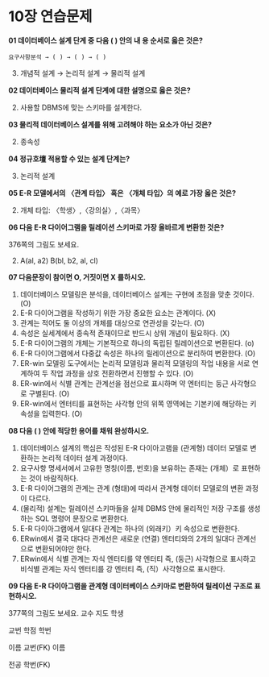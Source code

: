 # 10장 연습문제

**01 데이터베이스 설계 단계 중 다음 ( ) 안의 내 용 순서로 옳은 것은?**

`요구사항분석 → ( ) → ( ) → ( )`


3. 개념적 설계 → 논리적 설계 → 물리적 설계


**02 데이터베이스 물리적 설계 단계에 대한 설명으로 옳은 것은?**


2. 사용할 DBMS에 맞는 스키마를 설계한다.


**03 물리적 데이터베이스 설계를 위해 고려해야 하는 요소가 아닌 것은?**


2. 종속성


**04 정규호壇 적용할 수 있는 설계 단계는?**


3. 논리적 설계


**05 E-R 모델에서의 〈관계 타입〉 혹은 〈개체 타입〉의 예로 가장 옳은 것은?**


2. 개체 타입: 〈학생〉,〈강의실〉,〈과목〉


**06 다음 E-R 다이어그램을 릴레이션 스키마로 가장 올바르게 변환한 것은?**

376쪽의 그림도 보세요.


2. A(al, a2) B(bl, b2, al, cl)


**07 다음문장이 참이면 O, 거짓이면 X 를하시오.**

1. 데이터베이스 모델링은 분석을, 데이터베이스 설계는 구현에 초점을 맞춘 것이다. (O)
2. E-R 다이어그램을 작성하기 위한 가장 중요한 요소는 관계이다. (X)
3. 관계는 적어도 둘 이상의 개체를 대상으로 연관성을 갖는다. (O)
4. 속성은 실세계에서 종속적 존재이므로 반드시 상위 개념이 필요하다. (X)
5. E-R 다이어그램의 개체는 기본적으로 하나의 독립된 릴레이션으로 변환된다. (o)
6. E-R 다이어그램에서 다중값 속성은 하나의 릴레이션으로 분리하여 변환한다. (O)
7. ER-win 모델링 도구에서는 논리적 모델링과 물리적 모델링의 작업 내용을 서로 연계하여 두 작업 과정을 상호 전환하면서 진행할 수 있다. (O)
8. ER-win에서 식별 관계는 관계선을 점선으로 표시하며 약 엔터티는 둥근 사각형으로 구별된다. (O)
9. ER-win에서 엔터티를 표현하는 사각형 안의 위쪽 영역에는 기본키에 해당하는 키 속성을 입력한다. (O)

**08 다음 ( ) 안에 적당한 용어를 채워 완성하시오.**

1. 데이터베이스 설계의 핵심은 작성된 E-R 다이아고램을 (관계형) 데이터 모델로 변환하는 논리적 데이터 설계 과정이다.
2. 요구사항 명세서에서 고유한 명칭(이름, 번호)을 보유하는 존재는 (개체）로 표현하는 것이 바람직하다.
3. E-R 다이어그램의 관계는 관계 (형태)에 따라서 관계형 데이터 모델로의 변환 과정이 다르다.
4. (물리적) 설계는 릴레이션 스키마들을 실제 DBMS 안에 물리적인 저장 구조를 생성하는 SQL 명령어 문장으로 변환한다.
5. E-R 다이아그램에서 일대다 관계는 하나의 (외래키）키 속성으로 변환한다.
6. ERwin에서 결국 대다다 관계선은 새로운 (연결) 엔터티와의 2개의 일대다 관계선으로 변환되어야만 한다.
7. ERwin에서 식별 관계는 자식 엔터티를 약 엔터티 즉, (둥근) 사각형으로 표시하고 비식별 관계는 자식 엔터티를 강 엔터티 즉, (직）사각형으로 표시한다.

**09 다음 E-R 다이아그램을 관계형 데이터베이스 스키마로 변환하여 릴레이션 구조로 표현하시오.**

377쪽의 그림도 보세요.
교수        지도       학생


교번        학점       학번


이름        교번(FK)   이름


전공        학번(FK)
